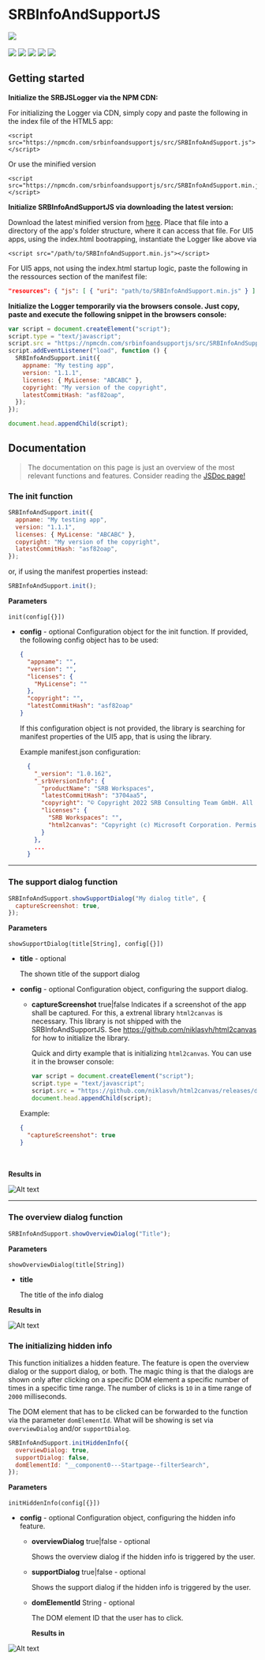 # SRBInfoAndSupportJS

[![](https://unpkg.com/srbjslogger/ressources/images/srb_logo.png)](https://www.srb.at)\
\
[![](https://img.shields.io/static/v1.svg?color=f5d410&labelColor=11215a&logoColor=ffffff&style=for-the-badge&label=srb.at&message=Blog)](https://www.srb.at/blog--events/) [![](https://img.shields.io/static/v1.svg?color=f5d410&labelColor=11215a&logoColor=ffffff&style=for-the-badge&label=srb.at&message=Products)](https://www.srb.at/produkte/) [![](https://img.shields.io/static/v1.svg?color=f5d410&labelColor=11215a&logoColor=ffffff&style=for-the-badge&label=srb.at&message=github&logo=github)](https://github.com/SRBConsultingTeam/) [![](https://img.shields.io/static/v1.svg?color=f5d410&labelColor=11215a&logoColor=ffffff&style=for-the-badge&label=NPM&message=srbinfoandsupportjs&logo=npm)](https://www.npmjs.com/package/srbinfoandsupportjs) [![](https://img.shields.io/static/v1.svg?color=f5d410&labelColor=11215a&logoColor=ffffff&style=for-the-badge&label=License&message=MIT)](LICENSE)

## Getting started

**Initialize the SRBJSLogger via the NPM CDN:**

For initializing the Logger via CDN, simply copy and paste the following in the index file of the HTML5 app:

```markup
<script src="https://npmcdn.com/srbinfoandsupportjs/src/SRBInfoAndSupport.js"></script>
```

Or use the minified version

```markup
<script src="https://npmcdn.com/srbinfoandsupportjs/src/SRBInfoAndSupport.min.js"></script>
```

**Initialize SRBInfoAndSupportJS via downloading the latest version:**

Download the latest minified version from [here](https://npmcdn.com/srbinfoandsupportjs/src/SRBInfoAndSupport.min.js). Place that file into a directory of the app's folder structure, where it can access that file. For UI5 apps, using the index.html bootrapping, instantiate the Logger like above via

```markup
<script src="/path/to/SRBInfoAndSupport.min.js"></script>
```

For UI5 apps, not using the index.html startup logic, paste the following in the ressources section of the manifest file:

```json
"resources": { "js": [ { "uri": "path/to/SRBInfoAndSupport.min.js" } ] }
```

**Initialize the Logger temporarily via the browsers console. Just copy, paste and execute the following snippet in the browsers console:**

```js
var script = document.createElement("script");
script.type = "text/javascript";
script.src = "https://npmcdn.com/srbinfoandsupportjs/src/SRBInfoAndSupport.min.js";
script.addEventListener("load", function () {
  SRBInfoAndSupport.init({
    appname: "My testing app",
    version: "1.1.1",
    licenses: { MyLicense: "ABCABC" },
    copyright: "My version of the copyright",
    latestCommitHash: "asf82oap",
  });
});

document.head.appendChild(script);
```

## Documentation

> The documentation on this page is just an overview of the most relevant functions and features. Consider reading the [JSDoc page!](./SRBInfoAndSupport_JSDOC.md)

### The init function

```js
SRBInfoAndSupport.init({
  appname: "My testing app",
  version: "1.1.1",
  licenses: { MyLicense: "ABCABC" },
  copyright: "My version of the copyright",
  latestCommitHash: "asf82oap",
});
```

or, if using the manifest properties instead:

```js
SRBInfoAndSupport.init();
```

**Parameters**\
\
`init(config[{}])`

- **config** - optional
  Configuration object for the init function. If provided, the following config object has to be used:

  ```json
  {
    "appname": "",
    "version": "",
    "licenses": {
      "MyLicense": ""
    },
    "copyright": "",
    "latestCommitHash": "asf82oap"
  }
  ```

  If this configuration object is not provided, the library is searching for manifest properties of the UI5 app, that is using the library.

  Example manifest.json configuration:

  ```json
    {
      "_version": "1.0.162",
      "_srbVersionInfo": {
        "productName": "SRB Workspaces",
        "latestCommitHash": "3704aa5",
        "copyright": "© Copyright 2022 SRB Consulting Team GmbH. All Rights Reserved.",
        "licenses": {
          "SRB Workspaces": "",
          "html2canvas": "Copyright (c) Microsoft Corporation. Permission to use, copy, modify, and/or distribute this software for any purpose with or without fee is hereby granted. THE SOFTWARE IS PROVIDED 'AS IS' AND THE AUTHOR DISCLAIMS ALL WARRANTIES WITH REGARD TO THIS SOFTWARE INCLUDING ALL IMPLIED WARRANTIES OF MERCHANTABILITY AND FITNESS. IN NO EVENT SHALL THE AUTHOR BE LIABLE FOR ANY SPECIAL, DIRECT, INDIRECT, OR CONSEQUENTIAL DAMAGES OR ANY DAMAGES WHATSOEVER RESULTING FROM LOSS OF USE, DATA OR PROFITS, WHETHER IN AN ACTION OF CONTRACT, NEGLIGENCE OR OTHER TORTIOUS ACTION, ARISING OUT OF OR IN CONNECTION WITH THE USE OR PERFORMANCE OF THIS SOFTWARE."
        }
      },
      ...
    }

  ```

---

### The support dialog function

```js
SRBInfoAndSupport.showSupportDialog("My dialog title", {
  captureScreenshot: true,
});
```

**Parameters**\
\
`showSupportDialog(title[String], config[{}])`

- **title** - optional

  The shown title of the support dialog

- **config** - optional
  Configuration object, configuring the support dialog.

  - **captureScreenshot** true|false
    Indicates if a screenshot of the app shall be captured.
    For this, a extrenal library `html2canvas` is necessary. This library is not shipped with the SRBInfoAndSupportJS. See https://github.com/niklasvh/html2canvas for how to initialize the library.

    Quick and dirty example that is initializing `html2canvas`. You can use it in the browser console:

    ```js
    var script = document.createElement("script");
    script.type = "text/javascript";
    script.src = "https://github.com/niklasvh/html2canvas/releases/download/v1.4.1/html2canvas.min.js";
    document.head.appendChild(script);
    ```

  Example:

  ```json
  {
    "captureScreenshot": true
  }
  ```

\
\
**Results in**

![Alt text](./images/showSupportDialog.png)

---

### The overview dialog function

```js
SRBInfoAndSupport.showOverviewDialog("Title");
```

**Parameters**\
\
`showOverviewDialog(title[String])`

- **title**

  The title of the info dialog

**Results in**

![Alt text](./images/showOverviewDialog.png)

### The initializing hidden info

This function initializes a hidden feature. The feature is open the overview dialog or the support dialog, or both. The magic thing is that the dialogs are shown only after clicking on a specific DOM element a specific number of times in a specific time range. The number of clicks is `10` in a time range of `2000` milliseconds.

The DOM element that has to be clicked can be forwarded to the function via the parameter `domElementId`. What will be showing is set via `overviewDialog` and/or `supportDialog`.

```js
SRBInfoAndSupport.initHiddenInfo({
  overviewDialog: true,
  supportDialog: false,
  domElementId: "__component0---Startpage--filterSearch",
});
```

**Parameters**\
\
`initHiddenInfo(config[{}])`

- **config** - optional
  Configuration object, configuring the hidden info feature.

  - **overviewDialog** true|false - optional

    Shows the overview dialog if the hidden info is triggered by the user.

  - **supportDialog** true|false - optional

    Shows the support dialog if the hidden info is triggered by the user.

  - **domElementId** String - optional

    The DOM element ID that the user has to click.

    **Results in**

![Alt text](./images/initHiddenInfo.png)
